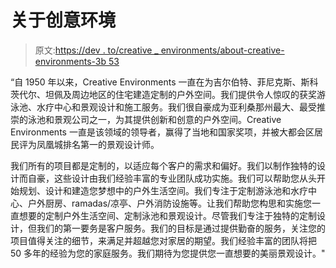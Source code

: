 # 关于创意环境

> 原文:[https://dev . to/creative _ environments/about-creative-environments-3b 53](https://dev.to/creative_environments/about-creative-environments-3b53)

“自 1950 年以来，Creative Environments 一直在为吉尔伯特、菲尼克斯、斯科茨代尔、坦佩及周边地区的住宅建造定制的户外空间。我们提供令人惊叹的获奖游泳池、水疗中心和景观设计和施工服务。我们很自豪成为亚利桑那州最大、最受推崇的泳池和景观公司之一，为其提供创新和创意的户外空间。Creative Environments 一直是该领域的领导者，赢得了当地和国家奖项，并被大都会区居民评为凤凰城排名第一的景观设计师。

我们所有的项目都是定制的，以适应每个客户的需求和偏好。我们以制作独特的设计而自豪，这些设计由我们经验丰富的专业团队成功实施。我们可以帮助您从头开始规划、设计和建造您梦想中的户外生活空间。我们专注于定制游泳池和水疗中心、户外厨房、ramadas/凉亭、户外消防设施等。让我们帮助您构思和实施您一直想要的定制户外生活空间、定制泳池和景观设计。尽管我们专注于独特的定制设计，但我们的第一要务是客户服务。我们的目标是通过提供勤奋的服务，关注您的项目值得关注的细节，来满足并超越您对家居的期望。我们经验丰富的团队将把 50 多年的经验为您的家庭服务。我们期待为您提供您一直想要的美丽景观设计。"
